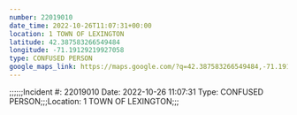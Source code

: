 ```yaml
---
number: 22019010
date_time: 2022-10-26T11:07:31+00:00
location: 1 TOWN OF LEXINGTON
latitude: 42.387583266549484
longitude: -71.19129219927058
type: CONFUSED PERSON
google_maps_link: https://maps.google.com/?q=42.387583266549484,-71.19129219927058
---
```


;;;;;;Incident #: 22019010  Date: 2022-10-26 11:07:31   Type: CONFUSED PERSON;;;Location: 1 TOWN OF LEXINGTON;;;

